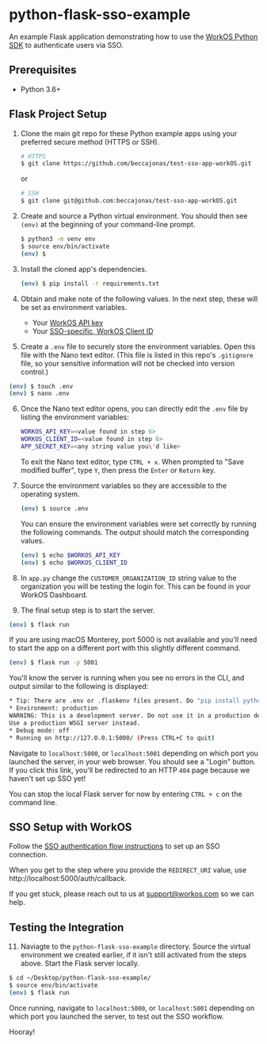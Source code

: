 # python-flask-sso-example

An example Flask application demonstrating how to use the [WorkOS Python SDK](https://github.com/workos/workos-python) to authenticate users via SSO.

## Prerequisites

- Python 3.6+

## Flask Project Setup

1. Clone the main git repo for these Python example apps using your preferred secure method (HTTPS or SSH).

   ```bash
   # HTTPS
   $ git clone https://github.com/beccajonas/test-sso-app-workOS.git
   ```

   or

   ```bash
   # SSH
   $ git clone git@github.com:beccajonas/test-sso-app-workOS.git
   ```

2. Create and source a Python virtual environment. You should then see `(env)` at the beginning of your command-line prompt.

   ```bash
   $ python3 -m venv env
   $ source env/bin/activate
   (env) $
   ```

3. Install the cloned app's dependencies.

   ```bash
   (env) $ pip install -r requirements.txt
   ```

4. Obtain and make note of the following values. In the next step, these will be set as environment variables.

   - Your [WorkOS API key](https://dashboard.workos.com/api-keys)
   - Your [SSO-specific, WorkOS Client ID](https://dashboard.workos.com/configuration)

5.  Create a `.env` file to securely store the environment variables. Open this file with the Nano text editor. (This file is listed in this repo's `.gitignore` file, so your sensitive information will not be checked into version control.)

   ```bash
   (env) $ touch .env
   (env) $ nano .env
   ```

6. Once the Nano text editor opens, you can directly edit the `.env` file by listing the environment variables:

   ```bash
   WORKOS_API_KEY=<value found in step 6>
   WORKOS_CLIENT_ID=<value found in step 6>
   APP_SECRET_KEY=<any string value you\'d like>
   ```

   To exit the Nano text editor, type `CTRL + x`. When prompted to "Save modified buffer", type `Y`, then press the `Enter` or `Return` key.

7. Source the environment variables so they are accessible to the operating system.

   ```bash
   (env) $ source .env
   ```

   You can ensure the environment variables were set correctly by running the following commands. The output should match the corresponding values.

   ```bash
   (env) $ echo $WORKOS_API_KEY
   (env) $ echo $WORKOS_CLIENT_ID
   ```

8. In `app.py` change the `CUSTOMER_ORGANIZATION_ID` string value to the organization you will be testing the login for. This can be found in your WorkOS Dashboard.

10. The final setup step is to start the server.

```bash
(env) $ flask run
```

If you are using macOS Monterey, port 5000 is not available and you'll need to start the app on a different port with this slightly different command.

```bash
(env) $ flask run -p 5001
```

You'll know the server is running when you see no errors in the CLI, and output similar to the following is displayed:

```bash
* Tip: There are .env or .flaskenv files present. Do "pip install python-dotenv" to use them.
* Environment: production
WARNING: This is a development server. Do not use it in a production deployment.
Use a production WSGI server instead.
* Debug mode: off
* Running on http://127.0.0.1:5000/ (Press CTRL+C to quit)
```

Navigate to `localhost:5000`, or `localhost:5001` depending on which port you launched the server, in your web browser. You should see a "Login" button. If you click this link, you'll be redirected to an HTTP `404` page because we haven't set up SSO yet!

You can stop the local Flask server for now by entering `CTRL + c` on the command line.

## SSO Setup with WorkOS

Follow the [SSO authentication flow instructions](https://workos.com/docs/sso/guide/introduction) to set up an SSO connection.

When you get to the step where you provide the `REDIRECT_URI` value, use http://localhost:5000/auth/callback.

If you get stuck, please reach out to us at support@workos.com so we can help.

## Testing the Integration

11. Naviagte to the `python-flask-sso-example` directory. Source the virtual environment we created earlier, if it isn't still activated from the steps above. Start the Flask server locally.

```bash
$ cd ~/Desktop/python-flask-sso-example/
$ source env/bin/activate
(env) $ flask run
```

Once running, navigate to `localhost:5000`, or `localhost:5001` depending on which port you launched the server, to test out the SSO workflow.

Hooray!
